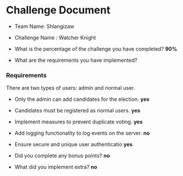 # Challenge Document

- Team Name: Shlangizaw
- Challenge Name : Watcher Knight

- What is the percentage of the challenge you have completed? **90%**

- What are the requirements you have implemented?

### Requirements

There are two types of users: admin and normal user.

- Only the admin can add candidates for the election. **yes**

- Candidates must be registered as normal users. **yes**

- Implement measures to prevent duplicate voting. **yes**

- Add logging functionality to log events on the server. **no**

- Ensure secure and unique user authenticatio **yes**

- Did you complete any bonus points? **no**

- What did you implement extra? **no**
